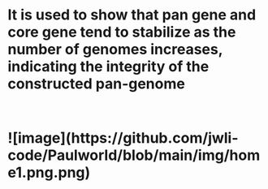 <h1>It is used to show that pan gene and core gene tend to stabilize as the number of genomes increases, indicating the integrity of the constructed pan-genome<h1><br>
![image](https://github.com/jwli-code/Paulworld/blob/main/img/home1.png.png)
